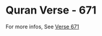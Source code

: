 # Quran Verse - 671 

For more infos, See [Verse 671](https://www.quranbookk.com/quran/search?q=671)